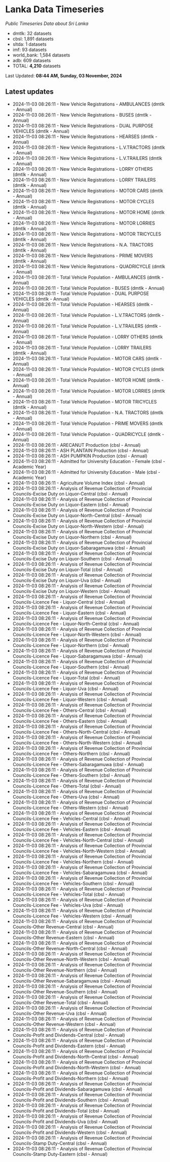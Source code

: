 # Lanka Data Timeseries
*Public Timeseries Data about Sri Lanka*

* dmtlk: 32 datasets
* cbsl: 1,891 datasets
* sltda: 1 datasets
* imf: 93 datasets
* world_bank: 1,584 datasets
* adb: 609 datasets
* TOTAL: **4,210** datasets

Last Updated: **08:44 AM, Sunday, 03 November, 2024**

## Latest updates

* 2024-11-03 08:26:11 - New Vehicle Registrations - AMBULANCES (dmtlk - Annual)
* 2024-11-03 08:26:11 - New Vehicle Registrations - BUSES (dmtlk - Annual)
* 2024-11-03 08:26:11 - New Vehicle Registrations - DUAL PURPOSE VEHICLES (dmtlk - Annual)
* 2024-11-03 08:26:11 - New Vehicle Registrations - HEARSES (dmtlk - Annual)
* 2024-11-03 08:26:11 - New Vehicle Registrations - L.V.TRACTORS (dmtlk - Annual)
* 2024-11-03 08:26:11 - New Vehicle Registrations - L.V.TRAILERS (dmtlk - Annual)
* 2024-11-03 08:26:11 - New Vehicle Registrations - LORRY OTHERS (dmtlk - Annual)
* 2024-11-03 08:26:11 - New Vehicle Registrations - LORRY TRAILERS (dmtlk - Annual)
* 2024-11-03 08:26:11 - New Vehicle Registrations - MOTOR CARS (dmtlk - Annual)
* 2024-11-03 08:26:11 - New Vehicle Registrations - MOTOR CYCLES (dmtlk - Annual)
* 2024-11-03 08:26:11 - New Vehicle Registrations - MOTOR HOME (dmtlk - Annual)
* 2024-11-03 08:26:11 - New Vehicle Registrations - MOTOR LORRIES (dmtlk - Annual)
* 2024-11-03 08:26:11 - New Vehicle Registrations - MOTOR TRICYCLES (dmtlk - Annual)
* 2024-11-03 08:26:11 - New Vehicle Registrations - N.A. TRACTORS (dmtlk - Annual)
* 2024-11-03 08:26:11 - New Vehicle Registrations - PRIME MOVERS (dmtlk - Annual)
* 2024-11-03 08:26:11 - New Vehicle Registrations - QUADRICYCLE (dmtlk - Annual)
* 2024-11-03 08:26:11 - Total Vehicle Population - AMBULANCES (dmtlk - Annual)
* 2024-11-03 08:26:11 - Total Vehicle Population - BUSES (dmtlk - Annual)
* 2024-11-03 08:26:11 - Total Vehicle Population - DUAL PURPOSE VEHICLES (dmtlk - Annual)
* 2024-11-03 08:26:11 - Total Vehicle Population - HEARSES (dmtlk - Annual)
* 2024-11-03 08:26:11 - Total Vehicle Population - L.V.TRACTORS (dmtlk - Annual)
* 2024-11-03 08:26:11 - Total Vehicle Population - L.V.TRAILERS (dmtlk - Annual)
* 2024-11-03 08:26:11 - Total Vehicle Population - LORRY OTHERS (dmtlk - Annual)
* 2024-11-03 08:26:11 - Total Vehicle Population - LORRY TRAILERS (dmtlk - Annual)
* 2024-11-03 08:26:11 - Total Vehicle Population - MOTOR CARS (dmtlk - Annual)
* 2024-11-03 08:26:11 - Total Vehicle Population - MOTOR CYCLES (dmtlk - Annual)
* 2024-11-03 08:26:11 - Total Vehicle Population - MOTOR HOME (dmtlk - Annual)
* 2024-11-03 08:26:11 - Total Vehicle Population - MOTOR LORRIES (dmtlk - Annual)
* 2024-11-03 08:26:11 - Total Vehicle Population - MOTOR TRICYCLES (dmtlk - Annual)
* 2024-11-03 08:26:11 - Total Vehicle Population - N.A. TRACTORS (dmtlk - Annual)
* 2024-11-03 08:26:11 - Total Vehicle Population - PRIME MOVERS (dmtlk - Annual)
* 2024-11-03 08:26:11 - Total Vehicle Population - QUADRICYCLE (dmtlk - Annual)
* 2024-11-03 08:26:11 - ARECANUT Production (cbsl - Annual)
* 2024-11-03 08:26:11 - ASH PLANTAIN Production (cbsl - Annual)
* 2024-11-03 08:26:11 - ASH PUMPKIN Production (cbsl - Annual)
* 2024-11-03 08:26:11 - Admitted for University Education - Female (cbsl - Academic Year)
* 2024-11-03 08:26:11 - Admitted for University Education - Male (cbsl - Academic Year)
* 2024-11-03 08:26:11 - Agriculture Volume Index (cbsl - Annual)
* 2024-11-03 08:26:11 - Analysis of Revenue Collection of Provincial Councils-Excise Duty on Liquor-Central (cbsl - Annual)
* 2024-11-03 08:26:11 - Analysis of Revenue Collection of Provincial Councils-Excise Duty on Liquor-Eastern (cbsl - Annual)
* 2024-11-03 08:26:11 - Analysis of Revenue Collection of Provincial Councils-Excise Duty on Liquor-North-Central (cbsl - Annual)
* 2024-11-03 08:26:11 - Analysis of Revenue Collection of Provincial Councils-Excise Duty on Liquor-North-Western (cbsl - Annual)
* 2024-11-03 08:26:11 - Analysis of Revenue Collection of Provincial Councils-Excise Duty on Liquor-Northern (cbsl - Annual)
* 2024-11-03 08:26:11 - Analysis of Revenue Collection of Provincial Councils-Excise Duty on Liquor-Sabaragamuwa (cbsl - Annual)
* 2024-11-03 08:26:11 - Analysis of Revenue Collection of Provincial Councils-Excise Duty on Liquor-Southern (cbsl - Annual)
* 2024-11-03 08:26:11 - Analysis of Revenue Collection of Provincial Councils-Excise Duty on Liquor-Total (cbsl - Annual)
* 2024-11-03 08:26:11 - Analysis of Revenue Collection of Provincial Councils-Excise Duty on Liquor-Uva (cbsl - Annual)
* 2024-11-03 08:26:11 - Analysis of Revenue Collection of Provincial Councils-Excise Duty on Liquor-Western (cbsl - Annual)
* 2024-11-03 08:26:11 - Analysis of Revenue Collection of Provincial Councils-Licence Fee - Liquor-Central (cbsl - Annual)
* 2024-11-03 08:26:11 - Analysis of Revenue Collection of Provincial Councils-Licence Fee - Liquor-Eastern (cbsl - Annual)
* 2024-11-03 08:26:11 - Analysis of Revenue Collection of Provincial Councils-Licence Fee - Liquor-North-Central (cbsl - Annual)
* 2024-11-03 08:26:11 - Analysis of Revenue Collection of Provincial Councils-Licence Fee - Liquor-North-Western (cbsl - Annual)
* 2024-11-03 08:26:11 - Analysis of Revenue Collection of Provincial Councils-Licence Fee - Liquor-Northern (cbsl - Annual)
* 2024-11-03 08:26:11 - Analysis of Revenue Collection of Provincial Councils-Licence Fee - Liquor-Sabaragamuwa (cbsl - Annual)
* 2024-11-03 08:26:11 - Analysis of Revenue Collection of Provincial Councils-Licence Fee - Liquor-Southern (cbsl - Annual)
* 2024-11-03 08:26:11 - Analysis of Revenue Collection of Provincial Councils-Licence Fee - Liquor-Total (cbsl - Annual)
* 2024-11-03 08:26:11 - Analysis of Revenue Collection of Provincial Councils-Licence Fee - Liquor-Uva (cbsl - Annual)
* 2024-11-03 08:26:11 - Analysis of Revenue Collection of Provincial Councils-Licence Fee - Liquor-Western (cbsl - Annual)
* 2024-11-03 08:26:11 - Analysis of Revenue Collection of Provincial Councils-Licence Fee - Others-Central (cbsl - Annual)
* 2024-11-03 08:26:11 - Analysis of Revenue Collection of Provincial Councils-Licence Fee - Others-Eastern (cbsl - Annual)
* 2024-11-03 08:26:11 - Analysis of Revenue Collection of Provincial Councils-Licence Fee - Others-North-Central (cbsl - Annual)
* 2024-11-03 08:26:11 - Analysis of Revenue Collection of Provincial Councils-Licence Fee - Others-North-Western (cbsl - Annual)
* 2024-11-03 08:26:11 - Analysis of Revenue Collection of Provincial Councils-Licence Fee - Others-Northern (cbsl - Annual)
* 2024-11-03 08:26:11 - Analysis of Revenue Collection of Provincial Councils-Licence Fee - Others-Sabaragamuwa (cbsl - Annual)
* 2024-11-03 08:26:11 - Analysis of Revenue Collection of Provincial Councils-Licence Fee - Others-Southern (cbsl - Annual)
* 2024-11-03 08:26:11 - Analysis of Revenue Collection of Provincial Councils-Licence Fee - Others-Total (cbsl - Annual)
* 2024-11-03 08:26:11 - Analysis of Revenue Collection of Provincial Councils-Licence Fee - Others-Uva (cbsl - Annual)
* 2024-11-03 08:26:11 - Analysis of Revenue Collection of Provincial Councils-Licence Fee - Others-Western (cbsl - Annual)
* 2024-11-03 08:26:11 - Analysis of Revenue Collection of Provincial Councils-Licence Fee - Vehicles-Central (cbsl - Annual)
* 2024-11-03 08:26:11 - Analysis of Revenue Collection of Provincial Councils-Licence Fee - Vehicles-Eastern (cbsl - Annual)
* 2024-11-03 08:26:11 - Analysis of Revenue Collection of Provincial Councils-Licence Fee - Vehicles-North-Central (cbsl - Annual)
* 2024-11-03 08:26:11 - Analysis of Revenue Collection of Provincial Councils-Licence Fee - Vehicles-North-Western (cbsl - Annual)
* 2024-11-03 08:26:11 - Analysis of Revenue Collection of Provincial Councils-Licence Fee - Vehicles-Northern (cbsl - Annual)
* 2024-11-03 08:26:11 - Analysis of Revenue Collection of Provincial Councils-Licence Fee - Vehicles-Sabaragamuwa (cbsl - Annual)
* 2024-11-03 08:26:11 - Analysis of Revenue Collection of Provincial Councils-Licence Fee - Vehicles-Southern (cbsl - Annual)
* 2024-11-03 08:26:11 - Analysis of Revenue Collection of Provincial Councils-Licence Fee - Vehicles-Total (cbsl - Annual)
* 2024-11-03 08:26:11 - Analysis of Revenue Collection of Provincial Councils-Licence Fee - Vehicles-Uva (cbsl - Annual)
* 2024-11-03 08:26:11 - Analysis of Revenue Collection of Provincial Councils-Licence Fee - Vehicles-Western (cbsl - Annual)
* 2024-11-03 08:26:11 - Analysis of Revenue Collection of Provincial Councils-Other Revenue-Central (cbsl - Annual)
* 2024-11-03 08:26:11 - Analysis of Revenue Collection of Provincial Councils-Other Revenue-Eastern (cbsl - Annual)
* 2024-11-03 08:26:11 - Analysis of Revenue Collection of Provincial Councils-Other Revenue-North-Central (cbsl - Annual)
* 2024-11-03 08:26:11 - Analysis of Revenue Collection of Provincial Councils-Other Revenue-North-Western (cbsl - Annual)
* 2024-11-03 08:26:11 - Analysis of Revenue Collection of Provincial Councils-Other Revenue-Northern (cbsl - Annual)
* 2024-11-03 08:26:11 - Analysis of Revenue Collection of Provincial Councils-Other Revenue-Sabaragamuwa (cbsl - Annual)
* 2024-11-03 08:26:11 - Analysis of Revenue Collection of Provincial Councils-Other Revenue-Southern (cbsl - Annual)
* 2024-11-03 08:26:11 - Analysis of Revenue Collection of Provincial Councils-Other Revenue-Total (cbsl - Annual)
* 2024-11-03 08:26:11 - Analysis of Revenue Collection of Provincial Councils-Other Revenue-Uva (cbsl - Annual)
* 2024-11-03 08:26:11 - Analysis of Revenue Collection of Provincial Councils-Other Revenue-Western (cbsl - Annual)
* 2024-11-03 08:26:11 - Analysis of Revenue Collection of Provincial Councils-Profit and Dividends-Central (cbsl - Annual)
* 2024-11-03 08:26:11 - Analysis of Revenue Collection of Provincial Councils-Profit and Dividends-Eastern (cbsl - Annual)
* 2024-11-03 08:26:11 - Analysis of Revenue Collection of Provincial Councils-Profit and Dividends-North-Central (cbsl - Annual)
* 2024-11-03 08:26:11 - Analysis of Revenue Collection of Provincial Councils-Profit and Dividends-North-Western (cbsl - Annual)
* 2024-11-03 08:26:11 - Analysis of Revenue Collection of Provincial Councils-Profit and Dividends-Northern (cbsl - Annual)
* 2024-11-03 08:26:11 - Analysis of Revenue Collection of Provincial Councils-Profit and Dividends-Sabaragamuwa (cbsl - Annual)
* 2024-11-03 08:26:11 - Analysis of Revenue Collection of Provincial Councils-Profit and Dividends-Southern (cbsl - Annual)
* 2024-11-03 08:26:11 - Analysis of Revenue Collection of Provincial Councils-Profit and Dividends-Total (cbsl - Annual)
* 2024-11-03 08:26:11 - Analysis of Revenue Collection of Provincial Councils-Profit and Dividends-Uva (cbsl - Annual)
* 2024-11-03 08:26:11 - Analysis of Revenue Collection of Provincial Councils-Profit and Dividends-Western (cbsl - Annual)
* 2024-11-03 08:26:11 - Analysis of Revenue Collection of Provincial Councils-Stamp Duty-Central (cbsl - Annual)
* 2024-11-03 08:26:11 - Analysis of Revenue Collection of Provincial Councils-Stamp Duty-Eastern (cbsl - Annual)